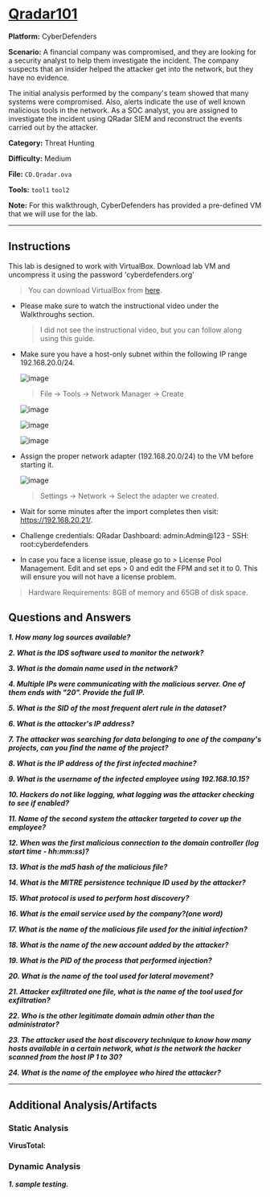 # <a href="https://cyberdefenders.org/blueteam-ctf-challenges/qradar101/">Qradar101</a>

**Platform:** CyberDefenders

**Scenario:** A financial company was compromised, and they are looking for a security analyst to help them investigate the incident. The company suspects that an insider helped the attacker get into the network, but they have no evidence.
 
The initial analysis performed by the company's team showed that many systems were compromised. Also, alerts indicate the use of well known malicious tools in the network. As a SOC analyst, you are assigned to investigate the incident using QRadar SIEM and reconstruct the events carried out by the attacker.

**Category:** Threat Hunting

**Difficulty:** Medium

**File:** `CD.Qradar.ova`

**Tools:** `tool1` `tool2`

**Note:** For this walkthrough, CyberDefenders has provided a pre-defined VM that we will use for the lab.

---

## **Instructions**

This lab is designed to work with VirtualBox. Download lab VM and uncompress it using the password 'cyberdefenders.org'

> You can download VirtualBox from [here](https://www.virtualbox.org/wiki/Downloads).

- Please make sure to watch the instructional video under the Walkthroughs section.
  
  > I did not see the instructional video, but you can follow along using this guide.
  
- Make sure you have a host-only subnet within the following IP range 192.168.20.0/24.

  ![image](https://github.com/user-attachments/assets/1f2fdd44-a3c3-42fa-b3e0-dd82f971387a)

  > File -> Tools -> Network Manager -> Create

  ![image](https://github.com/user-attachments/assets/8571f362-4077-4278-8067-460c55c96e7a)

  ![image](https://github.com/user-attachments/assets/e11716ed-7950-4256-8a00-8310a2bf9ee0)

  ![image](https://github.com/user-attachments/assets/9d3652bb-96af-4cf5-a310-3c6366113564)

- Assign the proper network adapter (192.168.20.0/24) to the VM before starting it.

  ![image](https://github.com/user-attachments/assets/3b198425-3863-4ac8-8aee-d515aef1b019)

  > Settings -> Network -> Select the adapter we created.

- Wait for some minutes after the import completes then visit: https://192.168.20.21/.
- Challenge credentials: QRadar Dashboard: admin:Admin@123 - SSH: root:cyberdefenders
- In case you face a license issue, please go to > License Pool Management. Edit and set eps > 0 and edit the FPM and set it to 0. This will ensure you will not have a license problem.

> Hardware Requirements: 8GB of memory and 65GB of disk space.

## **Questions and Answers**

***1. How many log sources available?***

***2. What is the IDS software used to monitor the network?***

***3. What is the domain name used in the network?***

***4. Multiple IPs were communicating with the malicious server. One of them ends with "20". Provide the full IP.***

***5. What is the SID of the most frequent alert rule in the dataset?***

***6. What is the attacker's IP address?***

***7. The attacker was searching for data belonging to one of the company's projects, can you find the name of the project?***

***8. What is the IP address of the first infected machine?***

***9. What is the username of the infected employee using 192.168.10.15?***

***10. Hackers do not like logging, what logging was the attacker checking to see if enabled?***

***11. Name of the second system the attacker targeted to cover up the employee?***

***12. When was the first malicious connection to the domain controller (log start time - hh:mm:ss)?***

***13. What is the md5 hash of the malicious file?***

***14. What is the MITRE persistence technique ID used by the attacker?***

***15. What protocol is used to perform host discovery?***

***16. What is the email service used by the company?(one word)***

***17. What is the name of the malicious file used for the initial infection?***

***18. What is the name of the new account added by the attacker?***

***19. What is the PID of the process that performed injection?***

***20. What is the name of the tool used for lateral movement?***

***21. Attacker exfiltrated one file, what is the name of the tool used for exfiltration?***

***22. Who is the other legitimate domain admin other than the administrator?***

***23. The attacker used the host discovery technique to know how many hosts available in a certain network, what is the network the hacker scanned from the host IP 1 to 30?***

***24. What is the name of the employee who hired the attacker?***

---

## **Additional Analysis/Artifacts**

### Static Analysis

**VirusTotal:** 

### Dynamic Analysis

***1. sample testing.***
